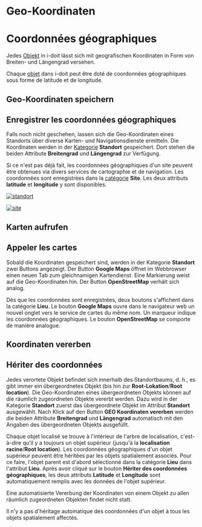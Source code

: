 <!-- TRANSLATED by md-translate -->
# Geo-Koordinaten

# Coordonnées géographiques

Jedes [Objekt](../grundlagen/struktur-it-dokumentation.md) in i-doit lässt sich mit geografischen Koordinaten in Form von Breiten- und Längengrad versehen.

Chaque [objet](../bases/structure-it-documentation.md) dans i-doit peut être doté de coordonnées géographiques sous forme de latitude et de longitude.

## Geo-Koordinaten speichern

## Enregistrer les coordonnées géographiques

Falls noch nicht geschehen, lassen sich die Geo-Koordinaten eines Standorts über diverse Karten- und Navigationsdienste ermitteln. Die Koordinaten werden in der [Kategorie](../grundlagen/struktur-it-dokumentation.md) **Standort** gespeichert. Dort stehen die beiden Attribute **Breitengrad** und **Längengrad** zur Verfügung.

Si ce n'est pas déjà fait, les coordonnées géographiques d'un site peuvent être obtenues via divers services de cartographie et de navigation. Les coordonnées sont enregistrées dans la [catégorie](../grundlagen/struktur-it-dokumentation.md) **Site**. Les deux attributs **latitude** et **longitude** y sont disponibles.

[![standort](../assets/images/de/anwendungsfaelle/geo-koordinaten/de_geo-koordinaten.png)](../assets/images/de/anwendungsfaelle/geo-koordinaten/de_geo-koordinaten.png)

[ ![site](../assets/images/fr/applicationfaelle/geo-coordinates/fr_geo-coordinates.png)](../assets/images/fr/applicationfaelle/geo-coordinates/fr_geo-coordinates.png)

## Karten aufrufen

## Appeler les cartes

Sobald die Koordinaten gespeichert sind, werden in der Kategorie **Standort** zwei Buttons angezeigt. Der Button **Google Maps** öffnet im Webbrowser einen neuen Tab zum gleichnamigen Kartendienst. Eine Markierung weist auf die Geo-Koordinaten hin. Der Button **OpenStreetMap** verhält sich analog.

Dès que les coordonnées sont enregistrées, deux boutons s'affichent dans la catégorie **Lieu**. Le bouton **Google Maps** ouvre dans le navigateur web un nouvel onglet vers le service de cartes du même nom. Un marqueur indique les coordonnées géographiques. Le bouton **OpenStreetMap** se comporte de manière analogue.

## Koordinaten vererben

## Hériter des coordonnées

Jedes verortete Objekt befindet sich innerhalb des Standortbaums, d. h., es gibt immer ein übergeordnetes Objekt (bis hin zur **Root-Lokation**/**Root location**). Die Geo-Koordinaten eines übergeordneten Objekts können auf die räumlich zugeordneten Objekte vererbt werden. Dazu wird in der Kategorie **Standort** zuerst das übergeordnete Objekt im Attribut **Standort** ausgewählt. Nach Klick auf den Button **GEO Koordinaten vererben** werden die beiden Attribute **Breitengrad** und **Längengrad** automatisch mit den Angaben des übergeordneten Objekts ausgefüllt.

Chaque objet localisé se trouve à l'intérieur de l'arbre de localisation, c'est-à-dire qu'il y a toujours un objet supérieur (jusqu'à la **localisation racine**/**Root location**). Les coordonnées géographiques d'un objet supérieur peuvent être héritées par les objets spatialement associés. Pour ce faire, l'objet parent est d'abord sélectionné dans la catégorie **Lieu** dans l'attribut **Lieu**. Après avoir cliqué sur le bouton **Hériter des coordonnées géographiques**, les deux attributs **Latitude** et **Longitude** sont automatiquement remplis avec les données de l'objet supérieur.

Eine automatisierte Vererbung der Koordinaten von einem Objekt zu allen räumlich zugeordneten Objekten findet nicht statt.

Il n'y a pas d'héritage automatique des coordonnées d'un objet à tous les objets spatialement affectés.